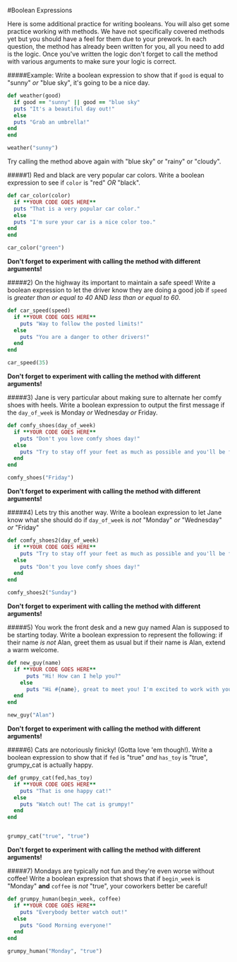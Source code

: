 #Boolean Expressions

Here is some additional practice for writing booleans. You will also get some practice working with methods. We have not specifically covered methods yet but you should have a feel for them due to your prework. In each question, the method has already been written for you, all you need to add is the logic. Once you've written the logic don't forget to call the method with various arguments to make sure your logic is correct.

#####Example: Write a boolean expression to show that if `good` is equal to "sunny" _or_ "blue sky", it's going to be a nice day.
```ruby
def weather(good)
  if good == "sunny" || good == "blue sky"
  puts "It's a beautiful day out!"
  else
  puts "Grab an umbrella!"
end
end

weather("sunny")
```
Try calling the method above again with "blue sky" or "rainy" or "cloudy".


#####1) Red and black are very popular car colors. Write a boolean expression to see if `color` is "red" _OR_ "black".

```ruby
def car_color(color)
  if **YOUR CODE GOES HERE**
  puts "That is a very popular car color."
  else
  puts "I'm sure your car is a nice color too."
end
end

car_color("green")
```
**Don't forget to experiment with calling the method with different arguments!**

#####2) On the highway its important to maintain a safe speed! Write a boolean expression to let the driver know they are doing a good job if `speed` is _greater than or equal to 40_ AND _less than or equal to 60_.


```ruby
def car_speed(speed)
  if **YOUR CODE GOES HERE**
    puts "Way to follow the posted limits!"
  else
    puts "You are a danger to other drivers!"
  end
end

car_speed(35)
```
**Don't forget to experiment with calling the method with different arguments!**

#####3) Jane is very particular about making sure to alternate her comfy shoes with heels. Write a boolean expression to output the first message if the `day_of_week` is Monday _or_ Wednesday _or_ Friday.
```ruby
def comfy_shoes(day_of_week)
  if **YOUR CODE GOES HERE**
    puts "Don't you love comfy shoes day!"
  else
    puts "Try to stay off your feet as much as possible and you'll be fine!"
  end
end

comfy_shoes("Friday")
```
**Don't forget to experiment with calling the method with different arguments!**

#####4) Lets try this another way. Write a boolean expression to let Jane know what she should do if `day_of_week` is _not_ "Monday" _or_ "Wednesday" _or_ "Friday"
```ruby
def comfy_shoes2(day_of_week)
  if **YOUR CODE GOES HERE**
    puts "Try to stay off your feet as much as possible and you'll be fine!"
  else
    puts "Don't you love comfy shoes day!"
  end
end

comfy_shoes2("Sunday")
```
**Don't forget to experiment with calling the method with different arguments!**

#####5) You work the front desk and a new guy named Alan is supposed to be starting today. Write a boolean expression to represent the following: if their name _is not_ Alan, greet them as usual but if their name is Alan, extend a warm welcome.
```ruby
def new_guy(name)
  if **YOUR CODE GOES HERE**
      puts "Hi! How can I help you?"
    else
      puts "Hi #{name}, great to meet you! I'm excited to work with you!"
  end
end

new_guy("Alan")
```
**Don't forget to experiment with calling the method with different arguments!**

#####6) Cats are notoriously finicky! (Gotta love 'em though!). Write a boolean expression to show that if `fed` is "true" _and_ `has_toy` is "true", grumpy_cat is actually happy.

```ruby
def grumpy_cat(fed,has_toy)
  if **YOUR CODE GOES HERE**
    puts "That is one happy cat!"
  else
    puts "Watch out! The cat is grumpy!"
  end
end


grumpy_cat("true", "true")
```
**Don't forget to experiment with calling the method with different arguments!**

#####7) Mondays are typically not fun and they're even worse without coffee! Write a boolean expression that shows that if `begin_week` is "Monday" **and** `coffee` is _not_ "true", your coworkers better be careful!

```ruby
def grumpy_human(begin_week, coffee)
  if **YOUR CODE GOES HERE**
    puts "Everybody better watch out!"
  else
    puts "Good Morning everyone!"
  end
end

grumpy_human("Monday", "true")
```
